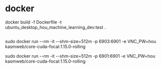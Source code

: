 # docker
docker build  -f  Dockerfile -t ubuntu_desktop_hou_machine_learning_dev:test  .


## 

sudo docker run --rm -it --shm-size=512m -p 6903:6901 -e VNC_PW=hou kasmweb/core-cuda-focal:1.15.0-rolling

sudo docker run --rm -it --shm-size=512m -p 6901:6901 -e VNC_PW=hou kasmweb/core-cuda-focal:1.15.0-rolling

